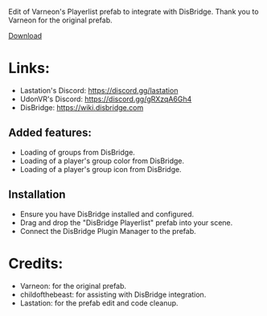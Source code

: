 Edit of Varneon's Playerlist prefab to integrate with DisBridge.
Thank you to Varneon for the original prefab.

[Download](/releases)

# Links:
- Lastation's Discord: https://discord.gg/lastation
- UdonVR's Discord: https://discord.gg/gRXzqA6Gh4
- DisBridge: https://wiki.disbridge.com


## Added features:
- Loading of groups from DisBridge.
- Loading of a player's group color from DisBridge.
- Loading of a player's group icon from DisBridge.

## Installation
- Ensure you have DisBridge installed and configured.
- Drag and drop the "DisBridge Playerlist" prefab into your scene.
- Connect the DisBridge Plugin Manager to the prefab.

# Credits:
- Varneon: for the original prefab.
- childofthebeast: for assisting with DisBridge integration.
- Lastation: for the prefab edit and code cleanup.
